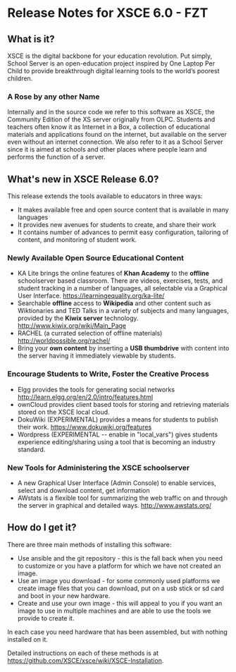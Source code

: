 # Release Notes for XSCE 6.0 - FZT

## What is it?

XSCE is the digital backbone for your education revolution. Put simply, School Server is an open-education project inspired by
One Laptop Per Child to provide breakthrough digital learning tools to the world’s poorest children.

### A Rose by any other Name

Internally and in the source code we refer to this software as XSCE, the Community Edition of the XS server originally from
OLPC. Students and teachers often know it as Internet in a Box, a collection of educational materials and applications found on the internet,
but available on the server even without an internet connection.  We also refer to it as a School Server since it is aimed at
schools and other places where people learn and performs the function of a server.

## What's new in XSCE Release 6.0?

This release extends the tools available to educators in three ways:

* It makes available free and open source content that is available in many languages
* It provides new avenues for students to create, and share their work
* It contains number of advances to permit easy configuration, tailoring of content, and monitoring of student work.

### Newly Available Open Source Educational Content


* KA Lite brings the online features of **Khan Academy** to the **offline** schoolserver based classroom. There are videos, exercises, tests, and student tracking in a number of languages, all selectable via a Graphical User Interface. https://learningequality.org/ka-lite/
* Searchable **offline** access to **Wikipedia** and other content such as Wiktionaries and TED Talks in a variety of subjects and many languages, provided by the **Kiwix server** technology. http://www.kiwix.org/wiki/Main_Page
* RACHEL (a currated selection of offline materials) http://worldpossible.org/rachel/
* Bring your **own content** by inserting a **USB thumbdrive** with content into the server having it immediately viewable by students.

### Encourage Students to Write, Foster the Creative Process

* Elgg provides the tools for generating social networks http://learn.elgg.org/en/2.0/intro/features.html
* ownCloud provides client based tools for storing and retrieving materials stored on the XSCE local cloud.
* DokuWiki (EXPERIMENTAL) provides a means for students to publish their work. https://www.dokuwiki.org/features
* Wordpress (EXPERIMENTAL -- enable in "local_vars") gives students experience editing/sharing using a tool that is becoming an industry standard.

### New Tools for Administering the XSCE schoolserver

* A new Graphical User Interface (Admin Console) to enable services, select and download content, get information
* AWstats is a flexible tool for summarizing the web traffic on and through the server in graphical and detailed ways. http://www.awstats.org/

## How do I get it?

There are three main methods of installing this software:

* Use ansible and the git repository - this is the fall back when you need to customize or you have a platform for which we have not created an image.
* Use an image you download - for some commonly used platforms we create image files that you can download, put on a usb stick or sd card and boot in your new hardware.
* Create and use your own image - this will appeal to you if you want an image to use in multiple machines and are able to use the tools we provide to create it.

In each case you need hardware that has been assembled, but with nothing installed on it.

Detailed instructions on each of these methods is at https://github.com/XSCE/xsce/wiki/XSCE-Installation.
